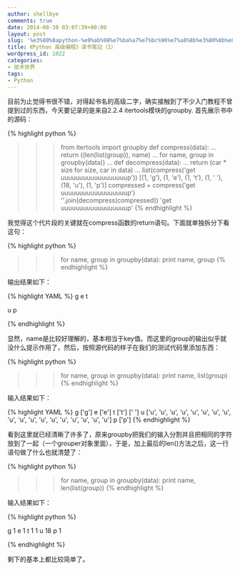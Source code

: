 ```yaml
---
author: shellbye
comments: true
date: 2014-08-30 03:07:39+00:00
layout: post
slug: '%e3%80%8apython-%e9%ab%98%e7%ba%a7%e7%bc%96%e7%a8%8b%e3%80%8b%e8%af%bb%e4%b9%a6%e7%ac%94%e8%ae%b0%ef%bc%881%ef%bc%89'
title: 《Python 高级编程》读书笔记（1）
wordpress_id: 1022
categories:
- 技术世界
tags:
- Python
---
```


目前为止觉得书很不错，对得起书名的高级二字，确实接触到了不少入门教程不曾提到过的东西，今天要记录的是来自2.2.4 itertools模块的groupby. 首先展示书中的源码：

{% highlight python %}
>>>from itertools import groupby
>>>def compress(data):
...     return ((len(list(group)), name)
...              for name, group in groupby(data))
...
>>>def decompress(data):
...     return (car * size for size, car in data)
...
>>>list(compress('get uuuuuuuuuuuuuuuuuup'))
[(1, 'g'), (1, 'e'), (1, 't'), (1, ' '),
(18, 'u'), (1, 'p')]
>>>compressed = compress('get uuuuuuuuuuuuuuuuuup')
>>>''.join(decompress(compressed))
'get uuuuuuuuuuuuuuuuuup'
{% endhighlight %}

我觉得这个代片段的关键就在compress函数的return语句。下面就单独拆分下看这句：

{% highlight python %}
>>>for name, group in groupby(data): print name, group
{% endhighlight %}

输出结果如下：

{% highlight YAML %}
g 
e 
t 
  
u 
p 

{% endhighlight %}

显然，name是比较好理解的，基本相当于key值。而这里的group的输出似乎就没什么提示作用了，然后，按照源代码的样子在我们的测试代码里添加东西：

{% highlight python %}
>>>for name, group in groupby(data): print name, list(group)
{% endhighlight %}

输入结果如下：

{% highlight YAML %}
g ['g']
e ['e']
t ['t']
  [' ']
u ['u', 'u', 'u', 'u', 'u', 'u', 'u', 'u', 'u', 'u', 'u', 'u', 'u', 'u', 'u', 'u', 'u', 'u']
p ['p']
{% endhighlight %}

看到这里就已经清晰了许多了，原来groupby把我们的输入分割并且把相同的字符放到了一起（一个grouper对象里面），于是，加上最后的len()方法之后，这一行语句做了什么也就清楚了：

{% highlight python %}
>>>for name, group in groupby(data): print name, len(list(group))
{% endhighlight %}

输入结果如下：

{% highlight python %}

g 1
e 1
t 1
  1
u 18
p 1

{% endhighlight %}

剩下的基本上都比较简单了。
